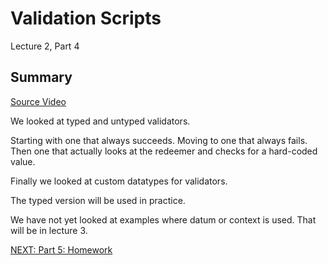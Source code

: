# Validation Scripts

Lecture 2, Part 4

## Summary

[Source
Video](https://www.youtube.com/watch?v=V5P2gKHos48&list=PLNEK_Ejlx3x0mhPmOjPSHZPtTFpfJo3Nd&index=4)

We looked at typed and untyped validators.

Starting with one that always succeeds. Moving to one that always fails. Then
one that actually looks at the redeemer and checks for a hard-coded value.

Finally we looked at custom datatypes for validators.

The typed version will be used in practice.

We have not yet looked at examples where datum or context is used. That will be
in lecture 3.

[NEXT: Part 5: Homework](./05-homework.md)
